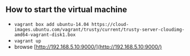 
## How to start the virtual machine
 - `vagrant box add ubuntu-14.04 https://cloud-images.ubuntu.com/vagrant/trusty/current/trusty-server-cloudimg-amd64-vagrant-disk1.box`
 - `vagrant up`
 - browse [http://192.168.5.10:9000/](http://192.168.5.10:9000/)
